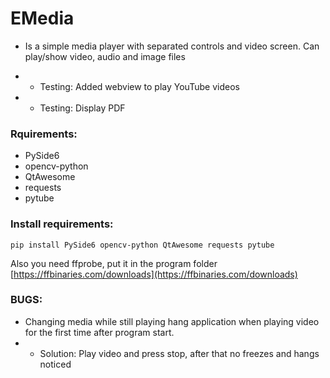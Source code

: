 # EMedia
- Is a simple media player with separated controls and video screen. Can play/show video, audio and image files

- - Testing: Added webview to play YouTube videos
- - Testing: Display PDF

### Rquirements:
- PySide6
- opencv-python
- QtAwesome
- requests
- pytube

### Install requirements:
```
pip install PySide6 opencv-python QtAwesome requests pytube
```

Also you need ffprobe, put it in the program folder
[https://ffbinaries.com/downloads](https://ffbinaries.com/downloads)


### BUGS:
- Changing media while still playing hang application when playing video for the first time after program start.
- - Solution: Play video and press stop, after that no freezes and hangs noticed